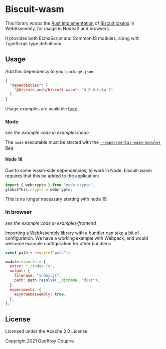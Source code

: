 # Biscuit-wasm

This library wraps the [Rust implementation](https://github.com/biscuit-auth) of [Biscuit tokens](https://www.biscuitsec.org) in WebAssembly, for usage in NodeJS and browsers.

It provides both EcmaScript and CommonJS modules, along with TypeScript type definitions.

## Usage

Add this dependency to your `package.json`:

```json
{
  "dependencies": {
    "@biscuit-auth/biscuit-wasm": "0.6.0-beta.1"
  }
}
```

Usage examples are available [here](https://doc.biscuitsec.org/usage/nodejs).


### Node

_see the example code in examples/node_

The `node` executable must be started with the [`--experimental-wasm-modules` flag](https://nodejs.org/api/esm.html#wasm-modules).

#### Node 18

Due to some wasm-side dependencies, to work in Node, biscuit-wasm requires that this be added to the application:

```javascript
import { webcrypto } from "node:crypto";
globalThis.crypto = webcrypto;
```

This is no longer necessary starting with node 19.

### In browser

_see the example code in examples/frontend_

Importing a WebAssembly library with a bundler can take a bit of configuration. We have a working example with
Webpack, and would welcome example configuration for other bundlers:

```javascript
const path = require("path");

module.exports = {
  entry: "./index.js",
  output: {
    filename: "index.js",
    path: path.resolve(__dirname, "dist"),
  },
  experiments: {
    asyncWebAssembly: true,
  },
};
```

## License

Licensed under the Apache 2.0 License.

Copyright 2021 Geoffroy Couprie
